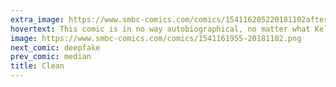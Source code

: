 ```yaml
---
extra_image: https://www.smbc-comics.com/comics/154116205220181102after.png
hovertext: This comic is in no way autobiographical, no matter what Kelly says.
image: https://www.smbc-comics.com/comics/1541161955-20181102.png
next_comic: deepfake
prev_comic: median
title: Clean
---
```



